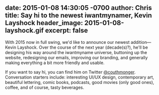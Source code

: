 date: 2015-01-08 14:30:05 -0700
author: Chris
title: Say hi to the newest iwantmynamer, Kevin Layshock
header_image: 2015-01-08-layshock.gif
excerpt: false
----

With 2015 now in full swing, we'd like to announce our newest addition—Kevin Layshock. Over the course of the next year (decade(s)?), he'll be designing his way around the iwantmyname universe, buttoning up the website, redesigning our emails, improving our branding, and generally making everything a bit more friendly and usable.

If you want to say hi, you can find him on Twitter [@couthmonger](https://twitter.com/couthmonger). Conversation starters include: interesting UI/UX design, contemporary art, beautiful lettering, comic books, podcasts, good movies (only good ones), coffee, and of course, tasty beverages.

